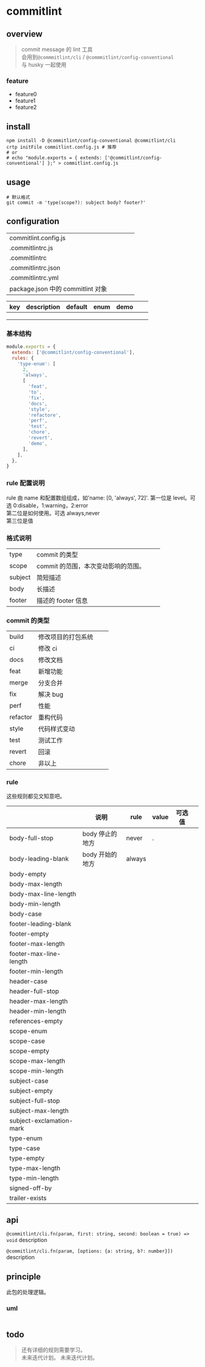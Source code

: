 # commitlint

## overview

> commit message 的 lint 工具  
> 会用到`@commmitlint/cli` / `@commmitlint/config-conventional`  
> 与 husky 一起使用

### feature

- feature0
- feature1
- feature2

## install

```shell
npm install -D @commitlint/config-conventional @commitlint/cli
crtp initFile commitlint.config.js # 推荐
# or
# echo "module.exports = { extends: ['@commitlint/config-conventional'] };" > commitlint.config.js
```

## usage

```shell
# 默认格式
git commit -m 'type(scope?): subject body? footer?'
```

## configuration

|                                   |     |     |     |     |
| --------------------------------- | --- | --- | --- | --- |
| commitlint.config.js              |     |     |     |     |
| .commitlintrc.js                  |     |     |     |     |
| .commitlintrc                     |     |     |     |     |
| .commitlintrc.json                |     |     |     |     |
| .commitlintrc.yml                 |     |     |     |     |
| package.json 中的 commitlint 对象 |     |     |     |     |

| key | description | default | enum | demo |     |     |
| --- | ----------- | ------- | ---- | ---- | --- | --- |
|     |             |         |      |      |     |     |
|     |             |         |      |      |     |     |
|     |             |         |      |      |     |     |

### 基本结构

```js
module.exports = {
  extends: ['@commitlint/config-conventional'],
  rules: {
    'type-enum': [
      2,
      'always',
      [
        'feat',
        'to',
        'fix',
        'docs',
        'style',
        'refactore',
        'perf',
        'test',
        'chore',
        'revert',
        'demo',
      ],
    ],
  },
}
```

### rule 配置说明

rule 由 name 和配置数组组成，如'name: [0, 'always', 72]'.
第一位是 level。可选 0:disable，1:warning，2:error  
第二位是如何使用。可选 always,never  
第三位是值

### 格式说明

|         |                                     |     |     |
| ------- | ----------------------------------- | --- | --- |
| type    | commit 的类型                       |     |     |
| scope   | commit 的范围，本次变动影响的范围。 |     |     |
| subject | 简短描述                            |     |     |
| body    | 长描述                              |     |     |
| footer  | 描述的 footer 信息                  |     |     |

### commit 的类型

|          |                    |     |     |
| -------- | ------------------ | --- | --- |
| build    | 修改项目的打包系统 |     |     |
| ci       | 修改 ci            |     |     |
| docs     | 修改文档           |     |     |
| feat     | 新增功能           |     |     |
| merge    | 分支合并           |     |     |
| fix      | 解决 bug           |     |     |
| perf     | 性能               |     |     |
| refactor | 重构代码           |     |     |
| style    | 代码样式变动       |     |     |
| test     | 测试工作           |     |     |
| revert   | 回滚               |     |     |
| chore    | 非以上             |     |     |

### rule

这些规则都见文知意吧。

|                          | 说明            | rule   | value | 可选值 |     |
| ------------------------ | --------------- | ------ | ----- | ------ | --- |
| body-full-stop           | body 停止的地方 | never  | .     |        |     |
| body-leading-blank       | body 开始的地方 | always |       |        |     |
| body-empty               |                 |        |       |        |     |
| body-max-length          |                 |        |       |        |     |
| body-max-line-length     |                 |        |       |        |     |
| body-min-length          |                 |        |       |        |     |
| body-case                |                 |        |       |        |     |
| footer-leading-blank     |                 |        |       |        |     |
| footer-empty             |                 |        |       |        |     |
| footer-max-length        |                 |        |       |        |     |
| footer-max-line-length   |                 |        |       |        |     |
| footer-min-length        |                 |        |       |        |     |
| header-case              |                 |        |       |        |     |
| header-full-stop         |                 |        |       |        |     |
| header-max-length        |                 |        |       |        |     |
| header-min-length        |                 |        |       |        |     |
| references-empty         |                 |        |       |        |     |
| scope-enum               |                 |        |       |        |     |
| scope-case               |                 |        |       |        |     |
| scope-empty              |                 |        |       |        |     |
| scope-max-length         |                 |        |       |        |     |
| scope-min-length         |                 |        |       |        |     |
| subject-case             |                 |        |       |        |     |
| subject-empty            |                 |        |       |        |     |
| subject-full-stop        |                 |        |       |        |     |
| subject-max-length       |                 |        |       |        |     |
| subject-exclamation-mark |                 |        |       |        |     |
| type-enum                |                 |        |       |        |     |
| type-case                |                 |        |       |        |     |
| type-empty               |                 |        |       |        |     |
| type-max-length          |                 |        |       |        |     |
| type-min-length          |                 |        |       |        |     |
| signed-off-by            |                 |        |       |        |     |
| trailer-exists           |                 |        |       |        |     |

## api

`@commitlint/cli.fn(param, first: string, second: boolean = true) => void`
description

`@commitlint/cli.fn(param, [options: {a: string, b?: number}])`
description

## principle

此包的处理逻辑。

### uml

```

```

## todo

> 还有详细的规则需要学习。  
> 未来迭代计划。
> 未来迭代计划。
